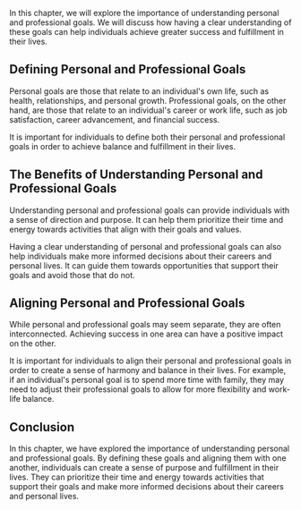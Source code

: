 
In this chapter, we will explore the importance of understanding personal and professional goals. We will discuss how having a clear understanding of these goals can help individuals achieve greater success and fulfillment in their lives.

Defining Personal and Professional Goals
----------------------------------------

Personal goals are those that relate to an individual's own life, such as health, relationships, and personal growth. Professional goals, on the other hand, are those that relate to an individual's career or work life, such as job satisfaction, career advancement, and financial success.

It is important for individuals to define both their personal and professional goals in order to achieve balance and fulfillment in their lives.

The Benefits of Understanding Personal and Professional Goals
-------------------------------------------------------------

Understanding personal and professional goals can provide individuals with a sense of direction and purpose. It can help them prioritize their time and energy towards activities that align with their goals and values.

Having a clear understanding of personal and professional goals can also help individuals make more informed decisions about their careers and personal lives. It can guide them towards opportunities that support their goals and avoid those that do not.

Aligning Personal and Professional Goals
----------------------------------------

While personal and professional goals may seem separate, they are often interconnected. Achieving success in one area can have a positive impact on the other.

It is important for individuals to align their personal and professional goals in order to create a sense of harmony and balance in their lives. For example, if an individual's personal goal is to spend more time with family, they may need to adjust their professional goals to allow for more flexibility and work-life balance.

Conclusion
----------

In this chapter, we have explored the importance of understanding personal and professional goals. By defining these goals and aligning them with one another, individuals can create a sense of purpose and fulfillment in their lives. They can prioritize their time and energy towards activities that support their goals and make more informed decisions about their careers and personal lives.

